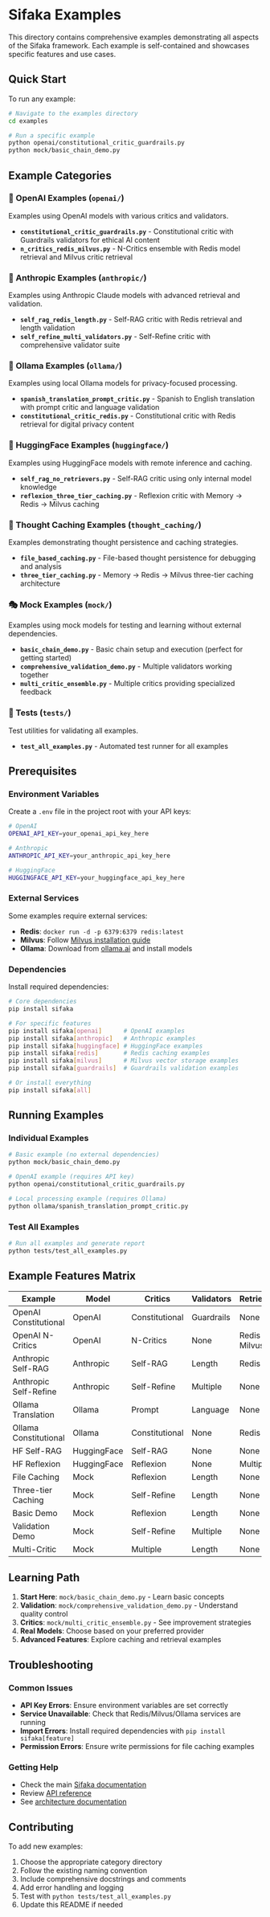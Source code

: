 # Sifaka Examples

This directory contains comprehensive examples demonstrating all aspects of the Sifaka framework. Each example is self-contained and showcases specific features and use cases.

## Quick Start

To run any example:

```bash
# Navigate to the examples directory
cd examples

# Run a specific example
python openai/constitutional_critic_guardrails.py
python mock/basic_chain_demo.py
```

## Example Categories

### 🤖 OpenAI Examples (`openai/`)

Examples using OpenAI models with various critics and validators.

- **`constitutional_critic_guardrails.py`** - Constitutional critic with Guardrails validators for ethical AI content
- **`n_critics_redis_milvus.py`** - N-Critics ensemble with Redis model retrieval and Milvus critic retrieval

### 🧠 Anthropic Examples (`anthropic/`)

Examples using Anthropic Claude models with advanced retrieval and validation.

- **`self_rag_redis_length.py`** - Self-RAG critic with Redis retrieval and length validation
- **`self_refine_multi_validators.py`** - Self-Refine critic with comprehensive validator suite

### 🦙 Ollama Examples (`ollama/`)

Examples using local Ollama models for privacy-focused processing.

- **`spanish_translation_prompt_critic.py`** - Spanish to English translation with prompt critic and language validation
- **`constitutional_critic_redis.py`** - Constitutional critic with Redis retrieval for digital privacy content

### 🤗 HuggingFace Examples (`huggingface/`)

Examples using HuggingFace models with remote inference and caching.

- **`self_rag_no_retrievers.py`** - Self-RAG critic using only internal model knowledge
- **`reflexion_three_tier_caching.py`** - Reflexion critic with Memory → Redis → Milvus caching

### 💾 Thought Caching Examples (`thought_caching/`)

Examples demonstrating thought persistence and caching strategies.

- **`file_based_caching.py`** - File-based thought persistence for debugging and analysis
- **`three_tier_caching.py`** - Memory → Redis → Milvus three-tier caching architecture

### 🎭 Mock Examples (`mock/`)

Examples using mock models for testing and learning without external dependencies.

- **`basic_chain_demo.py`** - Basic chain setup and execution (perfect for getting started)
- **`comprehensive_validation_demo.py`** - Multiple validators working together
- **`multi_critic_ensemble.py`** - Multiple critics providing specialized feedback

### 🧪 Tests (`tests/`)

Test utilities for validating all examples.

- **`test_all_examples.py`** - Automated test runner for all examples

## Prerequisites

### Environment Variables

Create a `.env` file in the project root with your API keys:

```bash
# OpenAI
OPENAI_API_KEY=your_openai_api_key_here

# Anthropic
ANTHROPIC_API_KEY=your_anthropic_api_key_here

# HuggingFace
HUGGINGFACE_API_KEY=your_huggingface_api_key_here
```

### External Services

Some examples require external services:

- **Redis**: `docker run -d -p 6379:6379 redis:latest`
- **Milvus**: Follow [Milvus installation guide](https://milvus.io/docs/install_standalone-docker.md)
- **Ollama**: Download from [ollama.ai](https://ollama.ai) and install models

### Dependencies

Install required dependencies:

```bash
# Core dependencies
pip install sifaka

# For specific features
pip install sifaka[openai]      # OpenAI examples
pip install sifaka[anthropic]   # Anthropic examples
pip install sifaka[huggingface] # HuggingFace examples
pip install sifaka[redis]       # Redis caching examples
pip install sifaka[milvus]      # Milvus vector storage examples
pip install sifaka[guardrails]  # Guardrails validation examples

# Or install everything
pip install sifaka[all]
```

## Running Examples

### Individual Examples

```bash
# Basic example (no external dependencies)
python mock/basic_chain_demo.py

# OpenAI example (requires API key)
python openai/constitutional_critic_guardrails.py

# Local processing example (requires Ollama)
python ollama/spanish_translation_prompt_critic.py
```

### Test All Examples

```bash
# Run all examples and generate report
python tests/test_all_examples.py
```

## Example Features Matrix

| Example | Model | Critics | Validators | Retrievers | Caching |
|---------|-------|---------|------------|------------|---------|
| OpenAI Constitutional | OpenAI | Constitutional | Guardrails | None | None |
| OpenAI N-Critics | OpenAI | N-Critics | None | Redis + Milvus | None |
| Anthropic Self-RAG | Anthropic | Self-RAG | Length | Redis | None |
| Anthropic Self-Refine | Anthropic | Self-Refine | Multiple | None | None |
| Ollama Translation | Ollama | Prompt | Language | None | None |
| Ollama Constitutional | Ollama | Constitutional | None | Redis | None |
| HF Self-RAG | HuggingFace | Self-RAG | None | None | None |
| HF Reflexion | HuggingFace | Reflexion | None | Multiple | Three-tier |
| File Caching | Mock | Reflexion | Length | None | File |
| Three-tier Caching | Mock | Self-Refine | Length | None | Memory+Redis+Milvus |
| Basic Demo | Mock | Reflexion | Length | None | None |
| Validation Demo | Mock | Self-Refine | Multiple | None | None |
| Multi-Critic | Mock | Multiple | Length | None | None |

## Learning Path

1. **Start Here**: `mock/basic_chain_demo.py` - Learn basic concepts
2. **Validation**: `mock/comprehensive_validation_demo.py` - Understand quality control
3. **Critics**: `mock/multi_critic_ensemble.py` - See improvement strategies
4. **Real Models**: Choose based on your preferred provider
5. **Advanced Features**: Explore caching and retrieval examples

## Troubleshooting

### Common Issues

- **API Key Errors**: Ensure environment variables are set correctly
- **Service Unavailable**: Check that Redis/Milvus/Ollama services are running
- **Import Errors**: Install required dependencies with `pip install sifaka[feature]`
- **Permission Errors**: Ensure write permissions for file caching examples

### Getting Help

- Check the main [Sifaka documentation](../README.md)
- Review [API reference](../docs/API_REFERENCE.md)
- See [architecture documentation](../docs/ARCHITECTURE.md)

## Contributing

To add new examples:

1. Choose the appropriate category directory
2. Follow the existing naming convention
3. Include comprehensive docstrings and comments
4. Add error handling and logging
5. Test with `python tests/test_all_examples.py`
6. Update this README if needed
